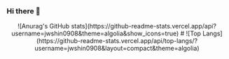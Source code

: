 ### Hi there 👋

<div align="center">
![Anurag's GitHub stats](https://github-readme-stats.vercel.app/api?username=jwshin0908&theme=algolia&show_icons=true)
#
![Top Langs](https://github-readme-stats.vercel.app/api/top-langs/?username=jwshin0908&layout=compact&theme=algolia)
</div>

